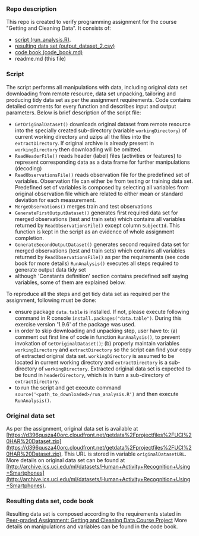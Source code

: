 ### Repo description

This repo is created to verify programming assignment for the course 
"Getting and Cleaning Data". It consists of:

*  [script (run_analysis.R)](https://github.com/obogach/Getting-and-Cleaning-Data/blob/master/run_analysis.R). 
*  [resulting data set (output_dataset_2.csv)](https://github.com/obogach/Getting-and-Cleaning-Data/blob/master/output_dataset_2.csv)
*  [code book (code_book.md)](https://github.com/obogach/Getting-and-Cleaning-Data/blob/master/code_book.md)
*  readme.md (this file)


### Script

The script performs all manipulations with data, including original data set 
downloading from remote resource, data set unpacking, tailoring and producing 
tidy data set as per the assignment requirements. Code contains detailed 
comments for every function and describes input and output parameters. 
Below is brief description of the script file:

*  `GetOriginalDataset()` downloads original dataset from remote resource into 
   the specially created sub-directory (variable `workingDirectory`) of current 
   working directory and uzips all the files into the `extractDirectory`. 
   If original archive is already present in `workingDirectory` then 
   downloading will be omitted.
*  `ReadHeaderFile()` reads header (label) files (activities or features) to 
   represent corresponding data as a data frame for further manipulations 
   (decoding)
*  `ReadObservationsFile()` reads observation file for the predefined set of 
   variables. Observation file can either be from testing or training data set. 
   Predefined set of variables is composed by selecting all variables from 
   original observation file which are related to either mean or standard 
   deviation for each measurement.
*  `MergeObservations()` merges train and test observations
*  `GenerateFirstOutputDataset()` generates first required data set for merged 
   observations (test and train sets) which contains all variables returned by 
   `ReadObservationsFile()` except column `SubjectId`. This function is kept in 
   the script as an evidence of whole assignment completion.
*  `GenerateSecondOutputDataset()` generates second required data set for merged 
   observations (test and train sets) which contains all variables returned by 
   `ReadObservationsFile()` as per the requirements (see code book for more 
   details)
   `RunAnalysis()` executes all steps required to generate output data tidy set 
*  although 'Constants definition' section contains predefined self saying 
   variables, some of them are explained below.


To reproduce all the steps and get tidy data set as required per the assignment, 
following must be done:

*  ensure package `data.table` is installed. If not, please execute following 
   command in R console `install.packages("data.table")`. During this exercise 
   version '1.9.6' of the package was used. 
*  in order to skip downloading and unpacking step, user have to: (a) comment 
   out first line of code in function `RunAnalysis()`, to prevent invokation 
   of `GetOriginalDataset()`; (b) properly maintain variables `workingDirectory` 
   and `extractDirectory` so the script can find your copy of extracted original 
   data set. `workingDirectory` is assumed to be located in current working 
   directory and `extractDirectory` is a sub-directory of `workingDirectory`.
   Extracted original data set is expected to be found in `headerDirectory`,
   which is in turn a sub-directory of `extractDirectory`.
*  to run the script and get execute command `source('<path_to_downloaded>/run_analysis.R')`
   and then execute `RunAnalysis()`.

### Original data set

As per the assignment, original data set is available at [https://d396qusza40orc.cloudfront.net/getdata%2Fprojectfiles%2FUCI%20HAR%20Dataset.zip](https://d396qusza40orc.cloudfront.net/getdata%2Fprojectfiles%2FUCI%20HAR%20Dataset.zip). 
This URL is stored in variable `originalDatasetURL`. 
More details on original data set can be found at  [http://archive.ics.uci.edu/ml/datasets/Human+Activity+Recognition+Using+Smartphones](http://archive.ics.uci.edu/ml/datasets/Human+Activity+Recognition+Using+Smartphones).

### Resulting data set, code book 
Resulting data set is composed according to the requirements stated in [Peer-graded Assignment: Getting and Cleaning Data Course Project](https://www.coursera.org/learn/data-cleaning/peer/FIZtT/getting-and-cleaning-data-course-project)
More details on manipulations and variables can be found in the code book.

